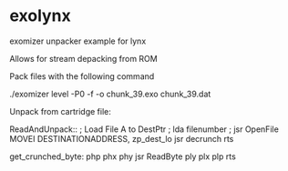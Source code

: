 # exolynx
exomizer unpacker example for lynx

Allows for stream depacking from ROM

Pack files with the following command

./exomizer level -P0 -f -o chunk_39.exo chunk_39.dat

Unpack from cartridge file:

ReadAndUnpack::
; Load File A to DestPtr
;     lda filenumber
;     jsr OpenFile
    MOVEI DESTINATIONADDRESS, zp_dest_lo
    jsr decrunch
    rts

get_crunched_byte:
    php
    phx
    phy
    jsr ReadByte
    ply
    plx
    plp
    rts



